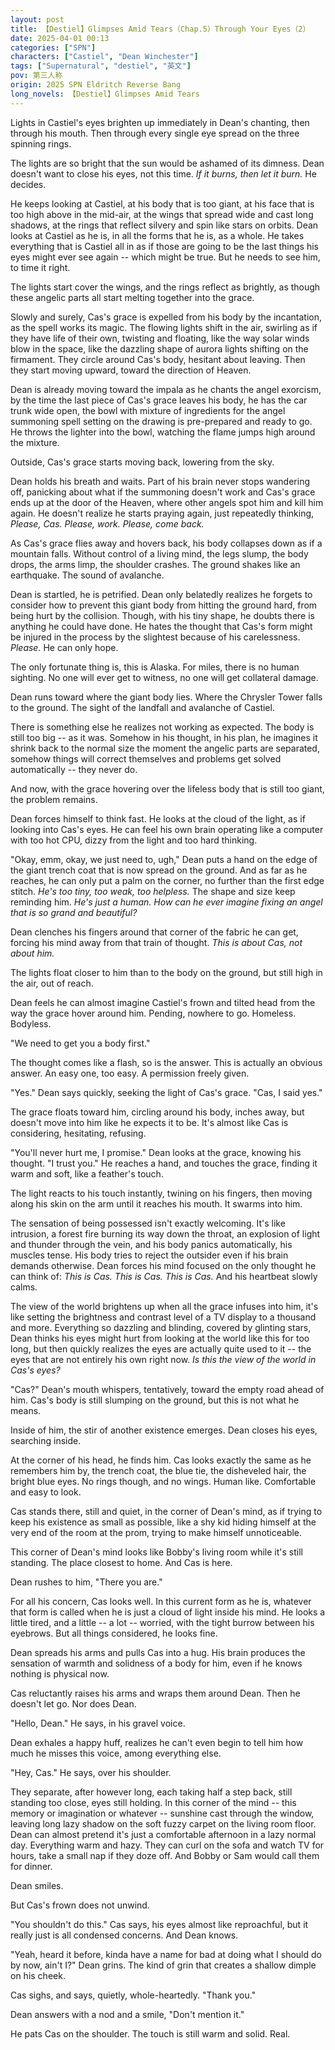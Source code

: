 ```yaml
---
layout: post
title: 【Destiel】Glimpses Amid Tears（Chap.5）Through Your Eyes（2）
date: 2025-04-01 00:13
categories: ["SPN"]
characters: ["Castiel", "Dean Winchester"]
tags: ["Supernatural", "destiel", "英文"]
pov: 第三人称
origin: 2025 SPN Eldritch Reverse Bang
long_novels: 【Destiel】Glimpses Amid Tears
---
```


Lights in Castiel's eyes brighten up immediately in Dean's chanting, then through his mouth. Then through every single eye spread on the three spinning rings.

The lights are so bright that the sun would be ashamed of its dimness. Dean doesn't want to close his eyes, not this time. *If it burns, then let it burn.* He decides.

He keeps looking at Castiel, at his body that is too giant, at his face that is too high above in the mid-air, at the wings that spread wide and cast long shadows, at the rings that reflect silvery and spin like stars on orbits. Dean looks at Castiel as he is, in all the forms that he is, as a whole. He takes everything that is Castiel all in as if those are going to be the last things his eyes might ever see again -- which might be true. But he needs to see him, to time it right.

The lights start cover the wings, and the rings reflect as brightly, as though these angelic parts all start melting together into the grace.

Slowly and surely, Cas's grace is expelled from his body by the incantation, as the spell works its magic. The flowing lights shift in the air, swirling as if they have life of their own, twisting and floating, like the way solar winds blow in the space, like the dazzling shape of aurora lights shifting on the firmament. They circle around Cas's body, hesitant about leaving. Then they start moving upward, toward the direction of Heaven.

Dean is already moving toward the impala as he chants the angel exorcism, by the time the last piece of Cas's grace leaves his body, he has the car trunk wide open, the bowl with mixture of ingredients for the angel summoning spell setting on the drawing is pre-prepared and ready to go. He throws the lighter into the bowl, watching the flame jumps high around the mixture.

Outside, Cas's grace starts moving back, lowering from the sky.

Dean holds his breath and waits. Part of his brain never stops wandering off, panicking about what if the summoning doesn't work and Cas's grace ends up at the door of the Heaven, where other angels spot him and kill him again. He doesn't realize he starts praying again, just repeatedly thinking, *Please, Cas. Please, work. Please, come back.*

As Cas's grace flies away and hovers back, his body collapses down as if a mountain falls. Without control of a living mind, the legs slump, the body drops, the arms limp, the shoulder crashes. The ground shakes like an earthquake. The sound of avalanche.

Dean is startled, he is petrified. Dean only belatedly realizes he forgets to consider how to prevent this giant body from hitting the ground hard, from being hurt by the collision. Though, with his tiny shape, he doubts there is anything he could have done. He hates the thought that Cas's form might be injured in the process by the slightest because of his carelessness. *Please.* He can only hope.

The only fortunate thing is, this is Alaska. For miles, there is no human sighting. No one will ever get to witness, no one will get collateral damage.

Dean runs toward where the giant body lies. Where the Chrysler Tower falls to the ground. The sight of the landfall and avalanche of Castiel.

There is something else he realizes not working as expected. The body is still too big -- as it was. Somehow in his thought, in his plan, he imagines it shrink back to the normal size the moment the angelic parts are separated, somehow things will correct themselves and problems get solved automatically -- they never do.

And now, with the grace hovering over the lifeless body that is still too giant, the problem remains.

Dean forces himself to think fast. He looks at the cloud of the light, as if looking into Cas's eyes. He can feel his own brain operating like a computer with too hot CPU, dizzy from the light and too hard thinking.

"Okay, emm, okay, we just need to, ugh," Dean puts a hand on the edge of the giant trench coat that is now spread on the ground. And as far as he reaches, he can only put a palm on the corner, no further than the first edge stitch. *He's too tiny, too weak, too helpless.* The shape and size keep reminding him. *He's just a human. How can he ever imagine fixing an angel that is so grand and beautiful?*

Dean clenches his fingers around that corner of the fabric he can get, forcing his mind away from that train of thought. *This is about Cas, not about him.*

The lights float closer to him than to the body on the ground, but still high in the air, out of reach.

Dean feels he can almost imagine Castiel's frown and tilted head from the way the grace hover around him. Pending, nowhere to go. Homeless. Bodyless.

"We need to get you a body first."

The thought comes like a flash, so is the answer. This is actually an obvious answer. An easy one, too easy. A permission freely given.

"Yes." Dean says quickly, seeking the light of Cas's grace. "Cas, I said yes."

The grace floats toward him, circling around his body, inches away, but doesn't move into him like he expects it to be. It's almost like Cas is considering, hesitating, refusing.

"You'll never hurt me, I promise." Dean looks at the grace, knowing his thought. "I trust you." He reaches a hand, and touches the grace, finding it warm and soft, like a feather's touch.

The light reacts to his touch instantly, twining on his fingers, then moving along his skin on the arm until it reaches his mouth. It swarms into him.

The sensation of being possessed isn't exactly welcoming. It's like intrusion, a forest fire burning its way down the throat, an explosion of light and thunder through the vein, and his body panics automatically, his muscles tense. His body tries to reject the outsider even if his brain demands otherwise. Dean forces his mind focused on the only thought he can think of: *This is Cas. This is Cas. This is Cas.* And his heartbeat slowly calms.

The view of the world brightens up when all the grace infuses into him, it's like setting the brightness and contrast level of a TV display to a thousand and more. Everything so dazzling and blinding, covered by glinting stars, Dean thinks his eyes might hurt from looking at the world like this for too long, but then quickly realizes the eyes are actually quite used to it -- the eyes that are not entirely his own right now. *Is this the view of the world in Cas's eyes?*

"Cas?" Dean's mouth whispers, tentatively, toward the empty road ahead of him. Cas's body is still slumping on the ground, but this is not what he means.

Inside of him, the stir of another existence emerges. Dean closes his eyes, searching inside.

At the corner of his head, he finds him. Cas looks exactly the same as he remembers him by, the trench coat, the blue tie, the disheveled hair, the bright blue eyes. No rings though, and no wings. Human like. Comfortable and easy to look.

Cas stands there, still and quiet, in the corner of Dean's mind, as if trying to keep his existence as small as possible, like a shy kid hiding himself at the very end of the room at the prom, trying to make himself unnoticeable.

This corner of Dean's mind looks like Bobby's living room while it's still standing. The place closest to home. And Cas is here.

Dean rushes to him, "There you are."

For all his concern, Cas looks well. In this current form as he is, whatever that form is called when he is just a cloud of light inside his mind. He looks a little tired, and a little -- a lot -- worried, with the tight burrow between his eyebrows. But all things considered, he looks fine.

Dean spreads his arms and pulls Cas into a hug. His brain produces the sensation of warmth and solidness of a body for him, even if he knows nothing is physical now.

Cas reluctantly raises his arms and wraps them around Dean. Then he doesn't let go. Nor does Dean.

"Hello, Dean." He says, in his gravel voice.

Dean exhales a happy huff, realizes he can't even begin to tell him how much he misses this voice, among everything else.

"Hey, Cas." He says, over his shoulder.

They separate, after however long, each taking half a step back, still standing too close, eyes still holding. In this corner of the mind -- this memory or imagination or whatever -- sunshine cast through the window, leaving long lazy shadow on the soft fuzzy carpet on the living room floor. Dean can almost pretend it's just a comfortable afternoon in a lazy normal day. Everything warm and hazy. They can curl on the sofa and watch TV for hours, take a small nap if they doze off. And Bobby or Sam would call them for dinner.

Dean smiles.

But Cas's frown does not unwind.

"You shouldn't do this." Cas says, his eyes almost like reproachful, but it really just is all condensed concerns. And Dean knows.

"Yeah, heard it before, kinda have a name for bad at doing what I should do by now, ain't I?" Dean grins. The kind of grin that creates a shallow dimple on his cheek.

Cas sighs, and says, quietly, whole-heartedly. "Thank you."

Dean answers with a nod and a smile, "Don't mention it."

He pats Cas on the shoulder. The touch is still warm and solid. Real.
